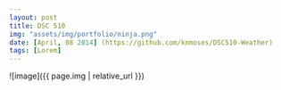 ```yaml
---
layout: post
title: DSC 510
img: "assets/img/portfolio/ninja.png"
date: [April, 08 2014] (https://github.com/knmoses/DSC510-Weather)
tags: [Lorem]
---
```


![image]({{ page.img | relative_url }})
